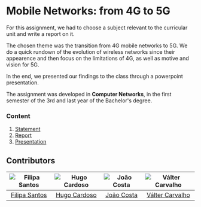 # Mobile Networks: from 4G to 5G

For this assignment, we had to choose a subject relevant to the curricular unit and write a report on it. 

The chosen theme was the transition from 4G mobile networks to 5G. We do a quick rundown of the evolution of wireless networks since their appearence 
and then focus on the limitations of 4G, as well as motive and vision for 5G.

In the end, we presented our findings to the class through a powerpoint presentation.

The assignment was developed in **Computer Networks**, in the first semester of the 3rd and last year of the Bachelor's degree.

### Content

1. [Statement](statement.pdf)
2. [Report](report.pdf)
3. [Presentation](presentation.pptx)

## Contributors

![Filipa Santos][filipa-pic] | ![Hugo Cardoso][hugo-pic] | ![João Costa][cunha-pic] | ![Válter Carvalho][valter-pic]
:---: | :---: | :---: | :---:
[Filipa Santos][filipa] | [Hugo Cardoso][hugo] | [João Costa][cunha] | [Válter Carvalho][valter]

[filipa]: https://github.com/fliper6
[filipa-pic]: https://github.com/fliper6.png?size=120
[hugo]: https://github.com/Abjiri
[hugo-pic]: https://github.com/Abjiri.png?size=120
[cunha]: https://github.com/Jcc20
[cunha-pic]: https://github.com/Jcc20.png?size=120
[valter]: https://github.com/wurzy
[valter-pic]: https://github.com/wurzy.png?size=120
